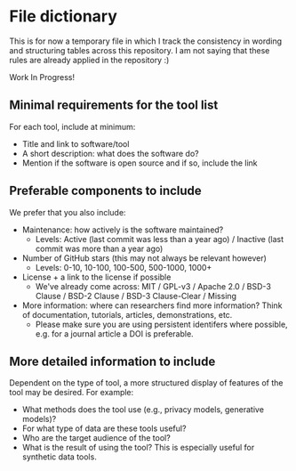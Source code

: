 # File dictionary

This is for now a temporary file in which I track the consistency in wording and structuring tables across this repository.
I am not saying that these rules are already applied in the repository :)

Work In Progress!

## Minimal requirements for the tool list

For each tool, include at minimum:
- Title and link to software/tool
- A short description: what does the software do?
- Mention if the software is open source and if so, include the link

## Preferable components to include

We prefer that you also include:
- Maintenance: how actively is the software maintained? 
  - Levels: Active (last commit was less than a year ago) / Inactive (last commit was more than a year ago)
- Number of GitHub stars (this may not always be relevant however)
  - Levels: 0-10, 10-100, 100-500, 500-1000, 1000+
- License + a link to the license if possible
  - We've already come across: MIT / GPL-v3 / Apache 2.0 / BSD-3 Clause / BSD-2 Clause / BSD-3 Clause-Clear / Missing
- More information: where can researchers find more information? Think of documentation, tutorials, articles, demonstrations, etc.
  - Please make sure you are using persistent identifers where possible, e.g. for a journal article a DOI is preferable.

## More detailed information to include

Dependent on the type of tool, a more structured display of features of the tool may be desired. For example:

- What methods does the tool use (e.g., privacy models, generative models)?
- For what type of data are these tools useful?
- Who are the target audience of the tool?
- What is the result of using the tool? This is especially useful for synthetic data tools.